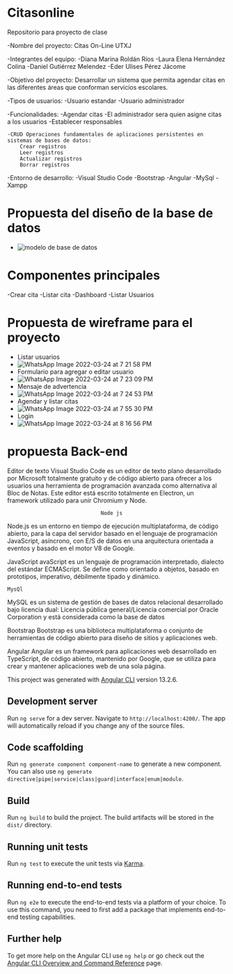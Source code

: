 # Citasonline
Repositorio para proyecto de clase

-Nombre del proyecto: Citas On-Line UTXJ

-Integrantes del equipo:
  -Diana Marina Roldán Ríos
  -Laura Elena Hernández Colina
  -Daniel Gutiérrez Melendez
  -Eder Ulises Pérez Jácome
  
-Objetivo del proyecto: Desarrollar un sistema que permita agendar citas en las diferentes áreas que conforman servicios escolares.
 
-Tipos de usuarios:
  -Usuario estandar
  -Usuario administrador
 
-Funcionalidades:
-Agendar citas
-El administrador sera quien asigne citas a los usuarios
-Establecer responsables
  
	-CRUD Operaciones fundamentales de aplicaciones persistentes en sistemas de bases de datos: 
		Crear registros 
		Leer registros 
		Actualizar registros 
		Borrar registros
 
-Entorno de desarrollo: 
	-Visual Studio Code 
	-Bootstrap
	-Angular
	-MySql
	-Xampp

# Propuesta del diseño de la base de datos
- ![modelo de base de datos](https://user-images.githubusercontent.com/77304407/160256801-e453e393-5966-4233-88b4-9de08ff0e7d1.png)
# Componentes principales
-Crear cita
-Listar cita
-Dashboard
-Listar Usuarios
# Propuesta de wireframe para el proyecto
- Listar usuarios
- ![WhatsApp Image 2022-03-24 at 7 21 58 PM](https://user-images.githubusercontent.com/77304438/160256249-c76a2045-b9e4-4fe1-8b96-f1f3b6628c94.jpeg)
- Formulario para agregar o editar usuario
- ![WhatsApp Image 2022-03-24 at 7 23 09 PM](https://user-images.githubusercontent.com/77304438/160256250-b41e4258-db54-470a-94ff-3ec7351fc634.jpeg)
- Mensaje de advertencia
- ![WhatsApp Image 2022-03-24 at 7 24 53 PM](https://user-images.githubusercontent.com/77304438/160256251-f8a24bc9-84f4-481e-b726-2f191bfb317e.jpeg)
- Agendar y listar citas
- ![WhatsApp Image 2022-03-24 at 7 55 30 PM](https://user-images.githubusercontent.com/77304438/160256252-470a7c89-3312-4c7c-b258-d55d1c4dd311.jpeg)
- Login
- ![WhatsApp Image 2022-03-24 at 8 16 56 PM](https://user-images.githubusercontent.com/77304438/160256253-c2ccce33-9ef9-4e32-ac19-a12a9755fe39.jpeg)
# propuesta Back-end
Editor de texto 
Visual Studio Code es un editor de texto plano desarrollado por Microsoft totalmente gratuito y de código abierto para ofrecer a los usuarios una herramienta de programación avanzada como alternativa al Bloc de Notas. Este editor está escrito totalmente en Electron, un framework utilizado para unir Chromium y Node.

                                  Node js
Node.js es un entorno en tiempo de ejecución multiplataforma, de código abierto, para la capa del servidor basado en el lenguaje de programación JavaScript, asíncrono, con E/S de datos en una arquitectura orientada a eventos y basado en el motor V8 de Google.

JavaScript
avaScript es un lenguaje de programación interpretado, dialecto del estándar ECMAScript. Se define como orientado a objetos,  basado en prototipos, imperativo, débilmente tipado y dinámico. 

	MysQl	

MySQL es un sistema de gestión de bases de datos relacional desarrollado bajo licencia dual: Licencia pública general/Licencia comercial por Oracle Corporation y está considerada como la base de datos

Bootstrap
Bootstrap es una biblioteca multiplataforma o conjunto de herramientas de código abierto para diseño de sitios y aplicaciones web.

Angular
Angular es un framework para aplicaciones web desarrollado en TypeScript, de código abierto, mantenido por Google, que se utiliza para crear y mantener aplicaciones web de una sola página.


This project was generated with [Angular CLI](https://github.com/angular/angular-cli) version 13.2.6.

## Development server

Run `ng serve` for a dev server. Navigate to `http://localhost:4200/`. The app will automatically reload if you change any of the source files.

## Code scaffolding

Run `ng generate component component-name` to generate a new component. You can also use `ng generate directive|pipe|service|class|guard|interface|enum|module`.

## Build

Run `ng build` to build the project. The build artifacts will be stored in the `dist/` directory.

## Running unit tests

Run `ng test` to execute the unit tests via [Karma](https://karma-runner.github.io).

## Running end-to-end tests

Run `ng e2e` to execute the end-to-end tests via a platform of your choice. To use this command, you need to first add a package that implements end-to-end testing capabilities.

## Further help

To get more help on the Angular CLI use `ng help` or go check out the [Angular CLI Overview and Command Reference](https://angular.io/cli) page.

